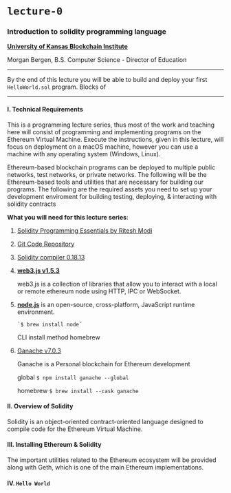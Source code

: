 # `lecture-0`

### Introduction to solidity programming language

[**University of Kansas Blockchain Institute** ](https://kublockchain.com)

Morgan Bergen, B.S. Computer Science - Director of Education

---

By the end of this lecture you will be able to build and deploy your first `HelloWorld.sol` program. Blocks of

---

#### I. Technical Requirements

This is a programming lecture series, thus most of the work and teaching here will consist of programming and implementing programs on the Ethereum Virtual Machine. Execute the instructions, given in this lecture, will focus on deployment on a macOS machine, however you can use a machine with any operating system (Windows, Linux).

Ethereum-based blockchain programs can be deployed to multiple public networks, test networks, or private networks. The following will be the Ethereum-based tools and utilities that are necessary for building our programs. The following are the required assets you need to set up your development enviroment for building testing, deploying, & interacting with solidity contracts

**What you will need for this lecture series**:

1.  [Solidity Programming Essentials by Ritesh Modi ](libgen.li/file.php?md5=edd48931e28e22d74c84a03c28f50118)

2.  [Git Code Repository](https://github.com/PacktPublishing/Solidity-Programming-Essentials-Second-Edition.git)

3.  [Solidity compiler 0.18.13](https://github.com/PacktPublishing/Solidity-Programming-Essentials-Second-Edition.git)

4.  [**web3.js v1.5.3**](https://web3js.readthedocs.io/en/v1.7.5/)

    web3.js is a collection of libraries that allow you to interact with a local or remote ethereum node using HTTP, IPC or WebSocket.

5.  [**node.js**](https://nodejs.org/en/) is an open-source, cross-platform, JavaScript runtime environment.

    ```
    `$ brew install node`
    ```

    CLI install method homebrew

6.  [Ganache v7.0.3](https://github.com/trufflesuite/ganache.git)

    Ganache is a Personal blockchain for Ethereum development

    global `$ npm install ganache --global`

    homebrew `$ brew install --cask ganache`

#### II. Overview of Solidity

Solidity is an object-oriented contract-oriented language designed to compile code for the Ethereum Virtual Machine.

#### III. Installing Ethereum & Solidity

The important utilities related to the Ethereum ecosystem will be provided along with Geth, which is one of the main Ethereum implementations.

#### IV. `Hello World`
